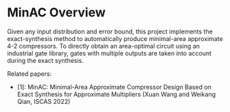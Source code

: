 # MinAC Overview

Given any input distribution and error bound, this project implements the exact-synthesis method to automatically produce minimal-area approximate 4-2 compressors. To directly obtain an area-optimal circuit using an industrial gate library, gates with multiple outputs are taken into account during the exact synthesis. 

Related papers:
- [1]: MinAC: Minimal-Area Approximate Compressor Design Based on Exact Synthesis for Approximate Multipliers (Xuan Wang and Weikang Qian, ISCAS 2022)
